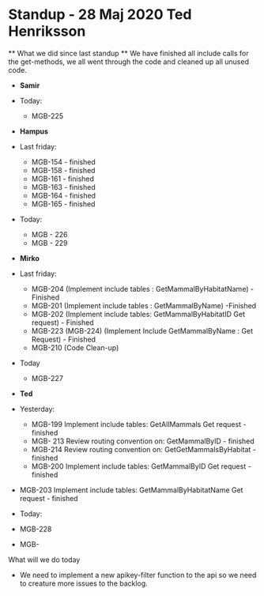 # Standup - 28 Maj 2020 Ted Henriksson

** What we did since last standup **
We have finished all include calls for the get-methods, we all went through the code and cleaned up all unused code.



* **Samir**

* Today:
   * MGB-225

* **Hampus**

* Last friday:
    * MGB-154 - finished
    * MGB-158 - finished
    * MGB-161 - finished
    * MGB-163 - finished
    * MGB-164 - finished
    * MGB-165 - finished

* Today:
    
    * MGB - 226
    * MGB - 229

* **Mirko**

* Last friday:

  * MGB-204 (Implement include tables : GetMammalByHabitatName) -Finished
  * MGB-201 (Implement include tables : GetMammalByName) -Finished
  * MGB-202 (Implement include tables: GetMammalByHabitatID Get request) - Finished
  * MGB-223 (MGB-224) (Implement Include GetMammalByName : Get Request) - Finished
  - MGB-210 (Code Clean-up)

* Today
  * MGB-227

* **Ted**

* Yesterday:

  * MGB-199 Implement include tables: GetAllMammals Get request  - finished
  * MGB- 213 Review routing convention on: GetMammalByID - finished
  * MGB-214 Review routing convention on: GetGetMammalsByHabitat - finished
  * MGB-200 Implement include tables: GetMammalByID Get request - finished
 * MGB-203 Implement include tables: GetMammalByHabitatName Get request - finished

* Today:
 * MGB-228
 * MGB-

What will we do today

* We need to implement a new apikey-filter function to the api so we need to creature more issues to the backlog.

